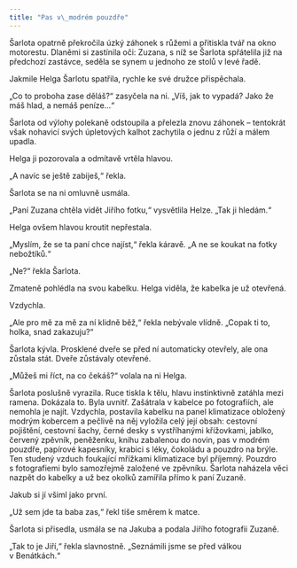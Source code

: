 ```yaml
---
title: "Pas v\_modrém pouzdře"
---
```


Šarlota opatrně překročila úzký záhonek s růžemi a přitiskla tvář na okno motorestu. Dlaněmi si zastínila oči: Zuzana, s níž se Šarlota spřátelila již na předchozí zastávce, seděla se synem u jednoho ze stolů v levé řadě.

Jakmile Helga Šarlotu spatřila, rychle ke své družce přispěchala.

„Co to proboha zase děláš?“ zasyčela na ni. „Víš, jak to vypadá? Jako že máš hlad, a nemáš peníze…“

Šarlota od výlohy polekaně odstoupila a přelezla znovu záhonek – tentokrát však nohavicí svých úpletových kalhot zachytila o jednu z růží a málem upadla.

Helga ji pozorovala a odmítavě vrtěla hlavou.

„A navíc se ještě zabiješ,“ řekla.

Šarlota se na ni omluvně usmála.

„Paní Zuzana chtěla vidět Jiřího fotku,“ vysvětlila Helze. „Tak ji hledám.“

Helga ovšem hlavou kroutit nepřestala.

„Myslím, že se ta paní chce najíst,“ řekla káravě. „A ne se koukat na fotky nebožtíků.“

„Ne?“ řekla Šarlota.

Zmateně pohlédla na svou kabelku. Helga viděla, že kabelka je už otevřená.

Vzdychla.

„Ale pro mě za mě za ní klidně běž,“ řekla nebývale vlídně. „Copak ti to, holka, snad zakazuju?“

Šarlota kývla. Prosklené dveře se před ní automaticky otevřely, ale ona zůstala stát. Dveře zůstávaly otevřené.

„Můžeš mi říct, na co čekáš?“ volala na ni Helga.

Šarlota poslušně vyrazila. Ruce tiskla k tělu, hlavu instinktivně zatáhla mezi ramena. Dokázala to. Byla uvnitř. Zašátrala v kabelce po fotografiích, ale nemohla je najít. Vzdychla, postavila kabelku na panel klimatizace obložený modrým kobercem a pečlivě na něj vyložila celý její obsah: cestovní pojištění, cestovní šachy, černé desky s vystříhanými křížovkami, jablko, červený zpěvník, peněženku, knihu zabalenou do novin, pas v modrém pouzdře, papírové kapesníky, krabici s léky, čokoládu a pouzdro na brýle. Ten studený vzduch foukající mřížkami klimatizace byl příjemný. Pouzdro s fotografiemi bylo samozřejmě založené ve zpěvníku. Šarlota naházela věci nazpět do kabelky a už bez okolků zamířila přímo k paní Zuzaně.

Jakub si jí všiml jako první.

„Už sem jde ta baba zas,“ řekl tiše směrem k matce.

Šarlota si přisedla, usmála se na Jakuba a podala Jiřího fotografii Zuzaně.

„Tak to je Jiří,“ řekla slavnostně. „Seznámili jsme se před válkou v Benátkách.“
